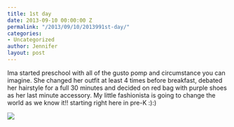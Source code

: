 ```yaml
---
title: 1st day
date: 2013-09-10 00:00:00 Z
permalink: "/2013/09/10/2013991st-day/"
categories:
- Uncategorized
author: Jennifer
layout: post
---
```


Ima started preschool with all of the gusto pomp and circumstance you can imagine. She changed her outfit at least 4 times before breakfast, debated her hairstyle for a full 30 minutes and decided on red bag with purple shoes as her last minute accessory. My little fashionista is going to change the world as we know it!! starting right here in pre-K :):)

![](/teamelam/assets/images/1st-day/iphone-20130909222900-0.jpg)
